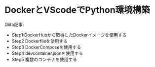 # DockerとVScodeでPython環境構築
Qiita記事:

- Step1:DockerHubから取得したDockerイメージを使用する
- Step2 Dockerfileを使用する
- Step3 DockerComposeを使用する
- Step4 devcontainer.jsonを使用する
- Step5 複数のコンテナを使用する

